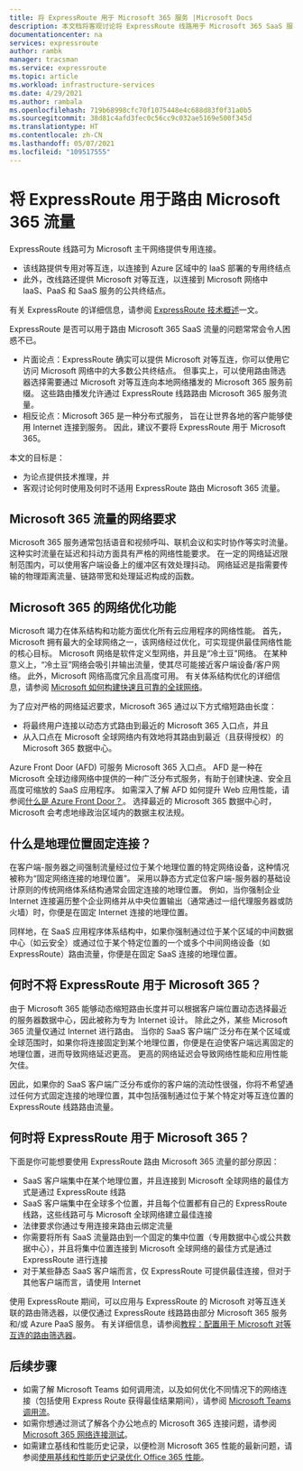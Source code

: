 ```yaml
---
title: 将 ExpressRoute 用于 Microsoft 365 服务 |Microsoft Docs
description: 本文档将客观讨论将 ExpressRoute 线路用于 Microsoft 365 SaaS 服务的情况。
documentationcenter: na
services: expressroute
author: rambk
manager: tracsman
ms.service: expressroute
ms.topic: article
ms.workload: infrastructure-services
ms.date: 4/29/2021
ms.author: rambala
ms.openlocfilehash: 719b68998cfc70f1075448e4c688d83f0f31a0b5
ms.sourcegitcommit: 38d81c4afd3fec0c56cc9c032ae5169e500f345d
ms.translationtype: HT
ms.contentlocale: zh-CN
ms.lasthandoff: 05/07/2021
ms.locfileid: "109517555"
---
```

# <a name="using-expressroute-for-routing-microsoft-365-traffic"></a>将 ExpressRoute 用于路由 Microsoft 365 流量

ExpressRoute 线路可为 Microsoft 主干网络提供专用连接。 
* 该线路提供专用对等互连，以连接到 Azure 区域中的 IaaS 部署的专用终结点 
* 此外，改线路还提供 Microsoft 对等互连，以连接到 Microsoft 网络中 IaaS、PaaS 和 SaaS 服务的公共终结点。 

有关 ExpressRoute 的详细信息，请参阅 [ExpressRoute 技术概述][ExR-Intro]一文。


ExpressRoute 是否可以用于路由 Microsoft 365 SaaS 流量的问题常常会令人困惑不已。 

* 片面论点：ExpressRoute 确实可以提供 Microsoft 对等互连，你可以使用它访问 Microsoft 网络中的大多数公共终结点。 但事实上，可以使用路由筛选器选择需要通过 Microsoft 对等互连向本地网络播发的 Microsoft 365 服务前缀。 这些路由播发允许通过 ExpressRoute 线路路由 Microsoft 365 服务流量。 
* 相反论点：Microsoft 365 是一种分布式服务， 旨在让世界各地的客户能够使用 Internet 连接到服务。 因此，建议不要将 ExpressRoute 用于 Microsoft 365。

本文的目标是： 
* 为论点提供技术推理，并 
* 客观讨论何时使用及何时不适用 ExpressRoute 路由 Microsoft 365 流量。

## <a name="network-requirements-of-microsoft-365-traffic"></a>Microsoft 365 流量的网络要求
Microsoft 365 服务通常包括语音和视频呼叫、联机会议和实时协作等实时流量。 这种实时流量在延迟和抖动方面具有严格的网络性能要求。 在一定的网络延迟限制范围内，可以使用客户端设备上的缓冲区有效处理抖动。 网络延迟是指需要传输的物理距离流量、链路带宽和处理延迟构成的函数。 

## <a name="network-optimization-features-of-microsoft-365"></a>Microsoft 365 的网络优化功能 

Microsoft 竭力在体系结构和功能方面优化所有云应用程序的网络性能。 首先，Microsoft 拥有最大的全球网络之一，该网络经过优化，可实现提供最佳网络性能的核心目标。 Microsoft 网络是软件定义型网络，并且是“冷土豆”网络。 在某种意义上，“冷土豆”网络会吸引并输出流量，使其尽可能接近客户端设备/客户网络。 此外，Microsoft 网络高度冗余且高度可用。 有关体系结构优化的详细信息，请参阅 [Microsoft 如何构建快速且可靠的全球网络][MGN]。

为了应对严格的网络延迟要求，Microsoft 365 通过以下方式缩短路由长度：
* 将最终用户连接以动态方式路由到最近的 Microsoft 365 入口点，并且 
* 从入口点在 Microsoft 全球网络内有效地将其路由到最近（且获得授权）的 Microsoft 365 数据中心。

Azure Front Door (AFD) 可服务 Microsoft 365 入口点。 AFD 是一种在 Microsoft 全球边缘网络中提供的一种广泛分布式服务，有助于创建快速、安全且高度可缩放的 SaaS 应用程序。 如需深入了解 AFD 如何提升 Web 应用性能，请参阅[什么是 Azure Front Door？][AFD]。 选择最近的 Microsoft 365 数据中心时，Microsoft 会考虑地缘政治区域内的数据主权法规。

## <a name="what-is-geo-pinning-connections"></a>什么是地理位置固定连接？

在客户端-服务器之间强制流量经过位于某个地理位置的特定网络设备，这种情况被称为“固定网络连接的地理位置”。 采用以静态方式定位客户端-服务器的基础设计原则的传统网络体系结构通常会固定连接的地理位置。
例如，当你强制企业 Internet 连接遍历整个企业网络并从中央位置输出（通常通过一组代理服务器或防火墙）时，你便是在固定 Internet 连接的地理位置。  

同样地，在 SaaS 应用程序体系结构中，如果你强制通过位于某个区域的中间数据中心（如云安全）或通过位于某个特定位置的一个或多个中间网络设备（如 ExpressRoute）路由流量，你便是在固定 SaaS 连接的地理位置。

## <a name="when-not-to-use-expressroute-for-microsoft-365"></a>何时不将 ExpressRoute 用于 Microsoft 365？

由于 Microsoft 365 能够动态缩短路由长度并可以根据客户端位置动态选择最近的服务器数据中心，因此被称为专为 Internet 设计。 除此之外，某些 Microsoft 365 流量仅通过 Internet 进行路由。
当你的 SaaS 客户端广泛分布在某个区域或全球范围时，如果你将连接固定到某个地理位置，你便是在迫使客户端远离固定的地理位置，进而导致网络延迟更高。 更高的网络延迟会导致网络性能和应用性能欠佳。

因此，如果你的 SaaS 客户端广泛分布或你的客户端的流动性很强，你将不希望通过任何方式固定连接的地理位置，其中包括强制通过位于某个特定对等互连位置的 ExpressRoute 线路路由流量。


## <a name="when-to-use-expressroute-for-microsoft-365"></a>何时将 ExpressRoute 用于 Microsoft 365？

下面是你可能想要使用 ExpressRoute 路由 Microsoft 365 流量的部分原因：
* SaaS 客户端集中在某个地理位置，并且连接到 Microsoft 全球网络的最佳方式是通过 ExpressRoute 线路
* SaaS 客户端集中在全球多个位置，并且每个位置都有自己的 ExpressRoute 线路，这些线路可与 Microsoft 全球网络建立最佳连接
* 法律要求你通过专用连接来路由云绑定流量
* 你需要将所有 SaaS 流量路由到一个固定的集中位置（专用数据中心或公共数据中心），并且将集中位置连接到 Microsoft 全球网络的最佳方式是通过 ExpressRoute 进行连接
* 对于某些静态 SaaS 客户端而言，仅 ExpressRoute 可提供最佳连接，但对于其他客户端而言，请使用 Internet

使用 ExpressRoute 期间，可以应用与 ExpressRoute 的 Microsoft 对等互连关联的路由筛选器，以便仅通过 ExpressRoute 线路路由部分 Microsoft 365 服务和/或 Azure PaaS 服务。 有关详细信息，请参阅[教程：配置用于 Microsoft 对等互连的路由筛选器][ExRRF]。

## <a name="next-steps"></a>后续步骤

* 如需了解 Microsoft Teams 如何调用流，以及如何优化不同情况下的网络连接（包括使用 Express Route 获得最佳结果期间），请参阅 [Microsoft Teams 调用流][Teams]。
* 如需你想通过测试了解各个办公地点的 Microsoft 365 连接问题，请参阅 [Microsoft 365 网络连接测试][Microsoft 365-Test]。
* 如需建立基线和性能历史记录，以便检测 Microsoft 365 性能的最新问题，请参阅[使用基线和性能历史记录优化 Office 365 性能][Microsoft 365perf]。

<!--Link References-->
[ExR-Intro]: https://docs.microsoft.com/azure/expressroute/expressroute-introduction 
[CreatePeering]: https://docs.microsoft.com/azure/expressroute/expressroute-howto-routing-portal-resource-manager
[MGN]: https://azure.microsoft.com/blog/how-microsoft-builds-its-fast-and-reliable-global-network/
[AFD]: https://docs.microsoft.com/azure/frontdoor/front-door-overview
[ExRRF]: https://docs.microsoft.com/azure/expressroute/how-to-routefilter-portal
[Teams]: https://docs.microsoft.com/microsoftteams/microsoft-teams-online-call-flows
[Microsoft 365-Test]: https://connectivity.office.com/
[Microsoft 365perf]: /microsoft-365/enterprise/performance-tuning-using-baselines-and-history
